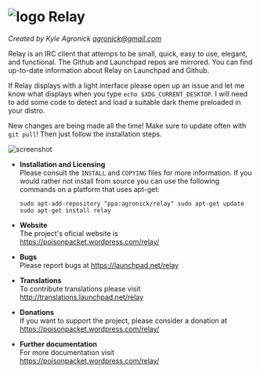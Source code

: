 # ![logo](https://cdn.rawgit.com/agronick/Relay/master/src/ui/relay.svg)  Relay 
*Created by Kyle Agronick <agronick@gmail.com>*

Relay is an IRC client that attemps to be small, quick, easy to use, elegant, and functional. 
The Github and Launchpad repos are mirrored. You can find up-to-date information about Relay on Launchpad and Github.

If Relay displays with a light interface please open up an issue and let me know what displays when you type
`echo $XDG_CURRENT_DESKTOP`. I will need to add some code to detect and load a suitable dark theme preloaded
in your distro.

New changes are being made all the time! Make sure to update often with `git pull`! Then just follow the installation steps.

![screenshot](http://bit.ly/1M6dYGZ)

* **Installation and Licensing**  
Please consult the `INSTALL` and `COPYING` files for more information.
If you would rather not install from source you can use the following
commands on a platform that uses apt-get:

    `sudo apt-add-repository "ppa:agronick/relay"
    sudo apt-get update
    sudo apt-get install relay`
    

* **Website**  
The project's oficial website is https://poisonpacket.wordpress.com/relay/

* **Bugs**  
Please report bugs at https://launchpad.net/relay

* **Translations**  
To contribute translations please visit http://translations.launchpad.net/relay

* **Donations**  
If you want to support the project, please consider a donation at https://poisonpacket.wordpress.com/relay/

* **Further documentation**  
For more documentation visit https://poisonpacket.wordpress.com/relay/
